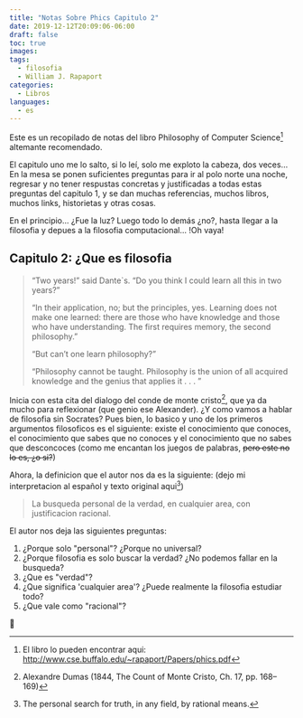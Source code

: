 ```yaml
---
title: "Notas Sobre Phics Capitulo 2"
date: 2019-12-12T20:09:06-06:00
draft: false
toc: true
images:
tags:
  - filosofia
  - William J. Rapaport
categories:
  - Libros
languages:
  - es
---
```


Este es un recopilado de notas del libro Philosophy of Computer Science[^1] altemante recomendado.

El capitulo uno me lo salto, si lo leí, solo me exploto la cabeza, dos veces... En la mesa se ponen suficientes preguntas para ir al polo norte una noche, regresar y no tener respustas concretas y justificadas a todas estas preguntas del capitulo 1, y se dan muchas referencias, muchos libros, muchos links, historietas y otras cosas.

En el principio... ¿Fue la luz? Luego todo lo demás ¿no?, hasta llegar a la filosofia y depues a la filosofia computacional... !Oh vaya!

## Capitulo 2: ¿Que es filosofia

> “Two years!” said Dante`s. “Do you think I could learn all this in two years?”
>
> “In their application, no; but the principles, yes. Learning does not make one learned: there are those who have knowledge and those who have understanding. The first requires memory, the second philosophy.”
>
> “But can’t one learn philosophy?”
>
> “Philosophy cannot be taught. Philosophy is the union of all acquired knowledge and the genius that applies it . . . ”

Inicia con esta cita del dialogo del conde de monte cristo[^2], que ya da mucho para reflexionar (que genio ese Alexander). ¿Y como vamos a hablar de filosofia sin Socrates? Pues bien, lo basico y uno de los primeros argumentos filosoficos es el siguiente: existe el conocimiento que conoces, el conocimiento que sabes que no conoces y el conocimiento que no sabes que desconcoces (como me encantan los juegos de palabras, ~~pero este no lo es, ¿o si?~~)

Ahora, la definicion que el autor nos da es la siguiente: (dejo mi interpretacion al español y texto original aqui[^3])

> La busqueda personal de la verdad, en cualquier area, con justificacion racional.

El autor nos deja las siguientes preguntas:

1. ¿Porque solo "personal"? ¿Porque no universal?
2. ¿Porque filosofia es solo buscar la verdad? ¿No podemos fallar en la busqueda?
3. ¿Que es "verdad"?
4. ¿Que significa 'cualquier area'? ¿Puede realmente la filosofia estudiar todo?
5. ¿Que vale como "racional"?

🤯

[^1]: El libro lo pueden encontrar aqui: <http://www.cse.buffalo.edu/~rapaport/Papers/phics.pdf>
[^2]: Alexandre Dumas (1844, The Count of Monte Cristo, Ch. 17, pp. 168–169)
[^3]: The personal search for truth, in any field, by rational means.
